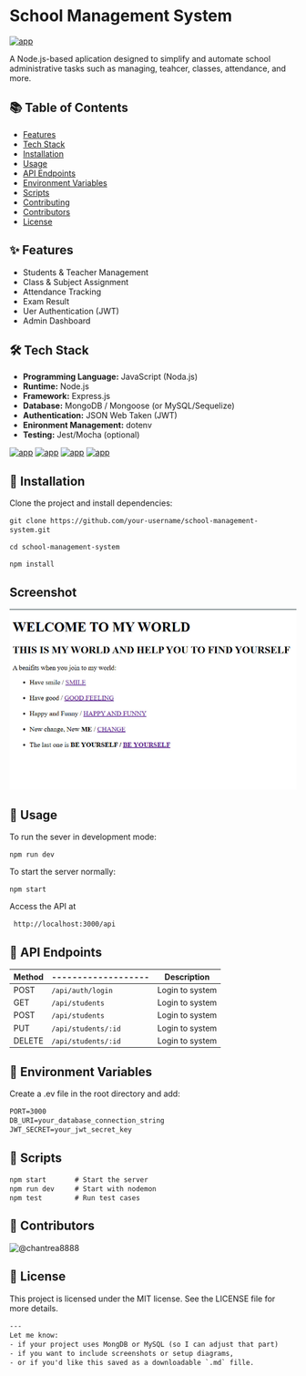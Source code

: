 # School Management System
[![app](https://img.shields.io/badge/School_management_system-Adminstrator-green)](https://getbootstrap.com/)

A Node.js-based aplication designed to simplify and automate school administrative tasks such as managing, teahcer, classes, attendance, and more.

## 📚 Table of Contents
- [Features](https://getbootstrap.com/)
- [Tech Stack](https://www.youtube.com/watch?v=qq0f0Aevlgg)
- [Installation](https://www.youtube.com/@goldensongschannel/videos)
- [Usage](https://www.youtube.com/watch?v=wHxokYAJlgI)
- [API Endpoints](https://www.youtube.com/watch?v=Is-OBign2GQ)
- [Environment Variables](https://www.youtube.com/watch?v=NL3yyzN5gyc)
- [Scripts](https://www.youtube.com/watch?v=4k4UKLK1EdM)
- [Contributing](https://www.youtube.com/watch?v=qQ1WFlqraD8)
- [Contributors](https://www.youtube.com/@LyricsforHer2)
- [License](https://www.youtube.com/watch?v=kL509akLmHw)

## ✨ Features

- Students & Teacher Management
- Class & Subject Assignment 
- Attendance Tracking 
- Exam Result 
- Uer Authentication (JWT)
- Admin Dashboard

## 🛠 Tech Stack

- **Programming Language:** JavaScript (Noda.js)
- **Runtime:** Node.js
- **Framework:** Express.js
- **Database:** MongoDB / Mongoose (or MySQL/Sequelize)
- **Authentication:** JSON Web Taken (JWT)
- **Enironment Management:** dotenv
- **Testing:** Jest/Mocha (optional)

[![app](https://img.shields.io/badge/Node.js-18.x-green)](https://getbootstrap.com/) [![app](https://img.shields.io/badge/Express.js-Framework-blue)](https://getbootstrap.com/) [![app](https://img.shields.io/badge/MongoDB-Database-green)](https://getbootstrap.com/)  [![app](https://img.shields.io/badge/license-MIT-blue)](https://getbootstrap.com/) 

## 🚀 Installation

Clone the project and install dependencies:
```
git clone https://github.com/your-username/school-management-system.git
```
``` 
cd school-management-system
```
```
npm install
```
## Screenshot
![Dashborad](image1.png)
## 🔧 Usage 
To run the sever in development mode:
```
npm run dev
```
To start the server normally:
```
npm start
```
Access the API at
```
 http://localhost:3000/api
 ```
 ## 📮 API Endpoints
| Method |-------------------| Description     |
|--------|-------------------|-----------------|
| POST   |`/api/auth/login`  | Login to system |
| GET    |`/api/students`    | Login to system |
| POST   |`/api/students`    | Login to system |
| PUT    |`/api/students/:id`| Login to system |
| DELETE |`/api/students/:id`| Login to system |

## 🔑 Environment Variables

Create a .ev file in the root directory and add:
```
PORT=3000
DB_URI=your_database_connection_string
JWT_SECRET=your_jwt_secret_key
```
## 🧪 Scripts
```
npm start       # Start the server
npm run dev     # Start with nodemon
npm test        # Run test cases
```
## 👥 Contributors
![@chantrea8888](https://contrib.rocks/image?repo=chantrea8888/hw-readme-md)


## 📄 License
This project is licensed under the MIT license. See the LICENSE file for more details.

```
---
Let me know:
- if your project uses MongDB or MySQL (so I can adjust that part)
- if you want to include screenshots or setup diagrams,
- or if you'd like this saved as a downloadable `.md` fille.
